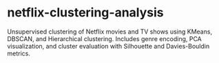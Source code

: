 # netflix-clustering-analysis
Unsupervised clustering of Netflix movies and TV shows using KMeans, DBSCAN, and Hierarchical clustering. Includes genre encoding, PCA visualization, and cluster evaluation with Silhouette and Davies-Bouldin metrics.
